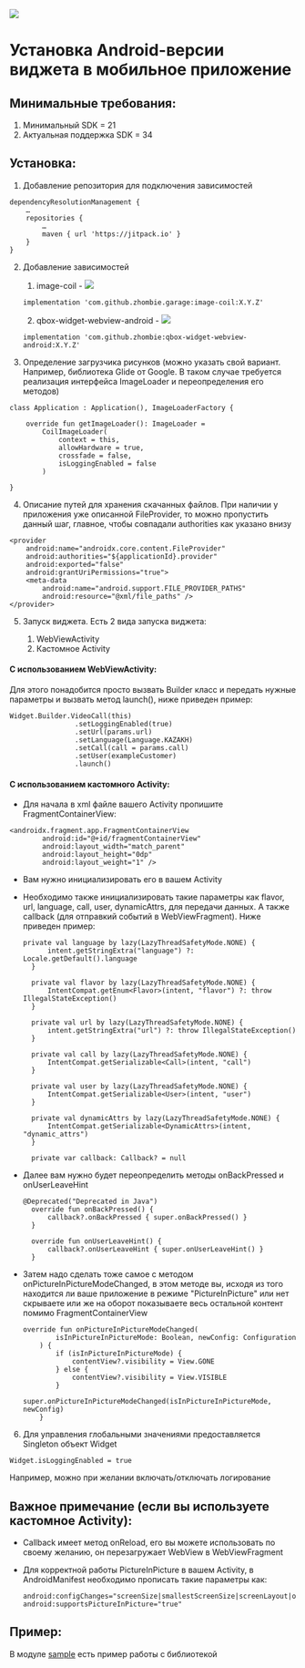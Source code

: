 [![](https://jitpack.io/v/zhombie/qbox-widget-webview-android.svg)](https://jitpack.io/#zhombie/qbox-widget-webview-android)

# Установка Android-версии виджета в мобильное приложение

## Минимальные требования:
1)	Минимальный SDK = 21
2)	Актуальная поддержка SDK = 34

## Установка:

1)	Добавление репозитория для подключения зависимостей

```
dependencyResolutionManagement {
    …
    repositories {
        …
        maven { url 'https://jitpack.io' }
    }
}
```

2)	Добавление зависимостей

    1) image-coil - [![](https://jitpack.io/v/zhombie/garage.svg)](https://jitpack.io/#zhombie/garage)

    ```
    implementation 'com.github.zhombie.garage:image-coil:X.Y.Z'
    ```

    2) qbox-widget-webview-android - [![](https://jitpack.io/v/zhombie/qbox-widget-webview-android.svg)](https://jitpack.io/#zhombie/qbox-widget-webview-android)
    
    ```
    implementation 'com.github.zhombie:qbox-widget-webview-android:X.Y.Z'
    ```

3)	Определение загрузчика рисунков (можно указать свой вариант. Например, библиотека Glide от Google. В таком случае требуется реализация интерфейса ImageLoader и переопределения его методов)

```
class Application : Application(), ImageLoaderFactory {

    override fun getImageLoader(): ImageLoader =
        CoilImageLoader(
            context = this,
            allowHardware = true,
            crossfade = false,
            isLoggingEnabled = false
        )

}
```

4)	Описание путей для хранения скачанных файлов. При наличии у приложения уже описанной FileProvider, то можно пропустить данный шаг, главное, чтобы совпадали authorities как указано внизу

```
<provider
    android:name="androidx.core.content.FileProvider"
    android:authorities="${applicationId}.provider"
    android:exported="false"
    android:grantUriPermissions="true">
    <meta-data
        android:name="android.support.FILE_PROVIDER_PATHS"
        android:resource="@xml/file_paths" />
</provider>
```

5)	Запуск виджета. Есть 2 вида запуска виджета:

    1) WebViewActivity
    2) Кастомное Activity

#### С использованием WebViewActivity:

Для этого понадобится просто вызвать Builder класс и передать нужные параметры и вызвать метод launch(), ниже приведен пример:

```
Widget.Builder.VideoCall(this)
                .setLoggingEnabled(true)
                .setUrl(params.url)
                .setLanguage(Language.KAZAKH)
                .setCall(call = params.call)
                .setUser(exampleCustomer)
                .launch()
```

#### С использованием кастомного Activity:

* Для начала в xml файле вашего Activity пропишите FragmentContainerView:

```
<androidx.fragment.app.FragmentContainerView
        android:id="@+id/fragmentContainerView"
        android:layout_width="match_parent"
        android:layout_height="0dp"
        android:layout_weight="1" />
```

* Вам нужно инициализировать его в вашем Activity
* Необходимо также инициализировать такие параметры как flavor, url, language, call, user, dynamicAttrs, для передачи данных. А также callback (для отправкий событий в WebViewFragment). Ниже приведен пример:

  ```
  private val language by lazy(LazyThreadSafetyMode.NONE) {
        intent.getStringExtra("language") ?: Locale.getDefault().language
    }

    private val flavor by lazy(LazyThreadSafetyMode.NONE) {
        IntentCompat.getEnum<Flavor>(intent, "flavor") ?: throw IllegalStateException()
    }

    private val url by lazy(LazyThreadSafetyMode.NONE) {
        intent.getStringExtra("url") ?: throw IllegalStateException()
    }

    private val call by lazy(LazyThreadSafetyMode.NONE) {
        IntentCompat.getSerializable<Call>(intent, "call")
    }

    private val user by lazy(LazyThreadSafetyMode.NONE) {
        IntentCompat.getSerializable<User>(intent, "user")
    }

    private val dynamicAttrs by lazy(LazyThreadSafetyMode.NONE) {
        IntentCompat.getSerializable<DynamicAttrs>(intent, "dynamic_attrs")
    }

    private var callback: Callback? = null
  ```

* Далее вам нужно будет переопределить методы onBackPressed и onUserLeaveHint

  ```
  @Deprecated("Deprecated in Java")
    override fun onBackPressed() {
        callback?.onBackPressed { super.onBackPressed() }
    }

    override fun onUserLeaveHint() {
        callback?.onUserLeaveHint { super.onUserLeaveHint() }
    }
  ```

* Затем надо сделать тоже самое с методом onPictureInPictureModeChanged, в этом методе вы, исходя из того находится ли ваше приложение в режиме "PictureInPicture" или нет скрываете или же на оборот показываете весь остальной контент помимо FragmentContainerView

  ```
  override fun onPictureInPictureModeChanged(
          isInPictureInPictureMode: Boolean, newConfig: Configuration
      ) {
          if (isInPictureInPictureMode) {
              contentView?.visibility = View.GONE
          } else {
              contentView?.visibility = View.VISIBLE
          }
          super.onPictureInPictureModeChanged(isInPictureInPictureMode, newConfig)
      }
  ```

6)	Для управления глобальными значениями предоставляется Singleton объект Widget

```
Widget.isLoggingEnabled = true
```

Например, можно при желании включать/отключать логирование

## Важное примечание (если вы используете кастомное Activity):

* Callback имеет метод onReload, его вы можете использовать по своему желанию, он перезагружает WebView в WebViewFragment
* Для корректной работы PictureInPicture в вашем Activity, в AndroidManifest необходимо прописать такие параметры как:

  ```
  android:configChanges="screenSize|smallestScreenSize|screenLayout|orientation"
  android:supportsPictureInPicture="true"
  ```

## Пример:

В модуле [sample](sample) есть пример работы с библиотекой
